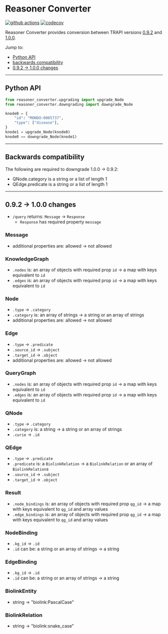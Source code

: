 # Reasoner Converter

[![github actions](https://github.com/translatorsri/reasoner-converter/workflows/tests/badge.svg)](https://github.com/TranslatorSRI/reasoner-converter/actions?query=workflow%3Atests)
[![codecov](https://codecov.io/gh/TranslatorSRI/reasoner-converter/branch/main/graph/badge.svg?token=tVG6HrqIvD)](https://codecov.io/gh/TranslatorSRI/reasoner-converter)

Reasoner Converter provides conversion between TRAPI versions [0.9.2](https://github.com/NCATSTranslator/ReasonerAPI/tree/v0.9.2) and [1.0.0](https://github.com/NCATSTranslator/ReasonerAPI/tree/v1.0.0-beta).

Jump to:

* [Python API](#python-api)
* [backwards compatibility](#backwards-compatibility)
* [0.9.2 → 1.0.0 changes](#092--100-changes)

---

## Python API

```python
from reasoner_converter.upgrading import upgrade_Node
from reasoner_converter.downgrading import downgrade_Node

knode0 = {
    "id": "MONDO:0005737",
    "type": ["disease"],
}
knode1 = upgrade_Node(knode0)
knode0 == downgrade_Node(knode1)
```

---

## Backwards compatibility

The following are required to downgrade 1.0.0 → 0.9.2:

* QNode.category is a string or a list of length 1
* QEdge.predicate is a string or a list of length 1

---

## 0.9.2 → 1.0.0 changes

* `/query` returns: `Message` → `Response`
  * `Response` has required property `message`

### Message

* additional properties are: allowed → not allowed

### KnowledgeGraph

* `.nodes` is: an array of objects with required prop `id` → a map with keys equivalent to `id`
* `.edges` is: an array of objects with required prop `id` → a map with keys equivalent to `id`

### Node

* `.type` → `.category`
* `.category` is: an array of strings → a string or an array of strings
* additional properties are: allowed → not allowed

### Edge

* `.type` → `.predicate`
* `.source_id` → `.subject`
* `.target_id` → `.object`
* additional properties are: allowed → not allowed

### QueryGraph

* `.nodes` is: an array of objects with required prop `id` → a map with keys equivalent to `id`
* `.edges` is: an array of objects with required prop `id` → a map with keys equivalent to `id`

### QNode

* `.type` → `.category`
* `.category` is: a string → a string or an array of strings
* `.curie` → `.id`

### QEdge

* `.type` → `.predicate`
* `.predicate` is: a `BiolinkRelation` → a `BiolinkRelation` or an array of `BiolinkRelation`s
* `.source_id` → `.subject`
* `.target_id` → `.object`

### Result

* `.node_bindings` is: an array of objects with required prop `qg_id` → a map with keys equivalent to `qg_id` and array values
* `.edge_bindings` is: an array of objects with required prop `qg_id` → a map with keys equivalent to `qg_id` and array values

### NodeBinding

* `.kg_id` → `.id`
* `.id` can be: a string or an array of strings → a string

### EdgeBinding

* `.kg_id` → `.id`
* `.id` can be: a string or an array of strings → a string

### BiolinkEntity

* string → "biolink:PascalCase"

### BiolinkRelation

* string → "biolink:snake_case"
